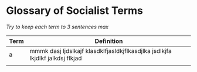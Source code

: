 # Glossary of Socialist Terms



*Try to keep each term to 3 sentences max*



| Term | Definition                               |
| ---- | ---------------------------------------- |
| a    | mmmk dasj ljdslkajf klasdklfjasldkjflkasdjlka jsdlkjfa lkjdlkf jalkdsj flkjad |
|      |                                          |

